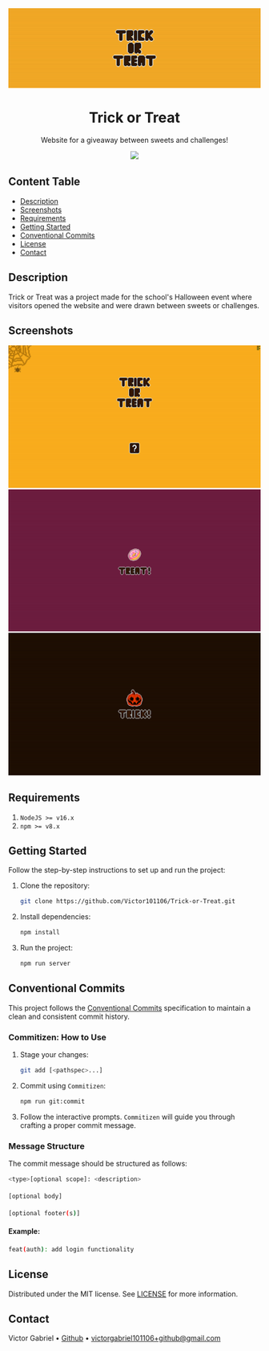 <img alt="Trick or Treat" src="public/images/readme.banner.gif">

<h1 align="center">
    Trick or Treat
</h1>

<p align="center">
    Website for a giveaway between sweets and challenges!
</p>

<p align="center">
  <a href="https://skillicons.dev">
    <img src="https://skillicons.dev/icons?i=nodejs,express,js,html,css" />
  </a>
</p>

## Content Table

- [Description](#description)
- [Screenshots](#screenshots)
- [Requirements](#requirements)
- [Getting Started](#getting-started)
- [Conventional Commits](#conventional-commits)
- [License](#license)
- [Contact](#contact)

## Description

Trick or Treat was a project made for the school's Halloween event where visitors opened the website and were drawn between sweets or challenges.

## Screenshots

<img alt="Screenshot" src="public/images/readme.screenshot.1.png">
<img alt="Screenshot" src="public/images/readme.screenshot.2.png">
<img alt="Screenshot" src="public/images/readme.screenshot.3.png">

## Requirements

1. `NodeJS >= v16.x`
2. `npm >= v8.x`

## Getting Started

Follow the step-by-step instructions to set up and run the project:

1. Clone the repository:

    ```bash
    git clone https://github.com/Victor101106/Trick-or-Treat.git
    ```

2. Install dependencies:

    ```bash
    npm install
    ```

3. Run the project:

    ```bash
    npm run server
    ```

## Conventional Commits

This project follows the [Conventional Commits](https://www.conventionalcommits.org/) specification to maintain a clean and consistent commit history.

### Commitizen: How to Use

1. Stage your changes:

    ```bash
    git add [<pathspec>...]
    ```

2. Commit using `Commitizen`:

    ```bash
    npm run git:commit
    ```

3. Follow the interactive prompts.
    `Commitizen` will guide you through crafting a proper commit message.

### Message Structure

The commit message should be structured as follows:

```bash
<type>[optional scope]: <description>

[optional body]

[optional footer(s)]
```

#### Example:
```bash
feat(auth): add login functionality
```

## License

Distributed under the MIT license. See [LICENSE](LICENSE.md) for more information.

## Contact

Victor Gabriel • [Github](https://github.com/Victor101106/) • victorgabriel101106+github@gmail.com